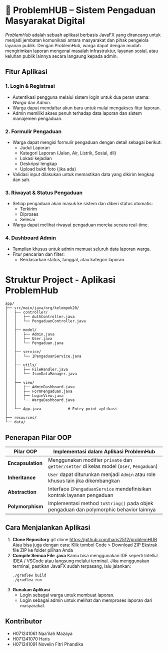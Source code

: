 # 📢 ProblemHUB – Sistem Pengaduan Masyarakat Digital

*ProblemHub* adalah sebuah aplikasi berbasis JavaFX yang dirancang untuk menjadi jembatan komunikasi antara masyarakat dan pihak pengelola layanan publik. Dengan ProblemHub, warga dapat dengan mudah mengirimkan laporan mengenai masalah infrastruktur, layanan sosial, atau keluhan publik lainnya secara langsung kepada admin.


## Fitur Aplikasi

### 1. Login & Registrasi
- Autentikasi pengguna melalui sistem login untuk dua peran utama: *Warga* dan *Admin*.
- Warga dapat mendaftar akun baru untuk mulai mengakses fitur laporan.
- Admin memiliki akses penuh terhadap data laporan dan sistem manajemen pengaduan.

### 2. Formulir Pengaduan
- Warga dapat mengisi formulir pengaduan dengan detail sebagai berikut:
  - Judul Laporan
  - Kategori Laporan (Jalan, Air, Listrik, Sosial, dll)
  - Lokasi kejadian
  - Deskripsi lengkap
  - Upload bukti foto (jika ada)
- Validasi input dilakukan untuk memastikan data yang dikirim lengkap dan sah.

### 3. Riwayat & Status Pengaduan
- Setiap pengaduan akan masuk ke sistem dan diberi status otomatis:
  - Terkirim
  - Diproses
  - Selesai
- Warga dapat melihat riwayat pengaduan mereka secara real-time.


### 4. Dashboard Admin
- Tampilan khusus untuk admin memuat seluruh data laporan warga.
- Fitur pencarian dan filter:
  - Berdasarkan status, tanggal, atau kategori laporan.


# Struktur Project - Aplikasi ProblemHub

```plaintext
app/
├── src/main/java/org/kelompok20/
│   ├── controller/
│   │   ├── AuthController.java
│   │   └── PengaduanController.java
│   │
│   ├── model/
│   │   ├── Admin.java
│   │   ├── User.java
│   │   └── Pengaduan.java
│   │
│   ├── service/
│   │   └── IPengaduanService.java
│   │
│   ├── utils/
│   │   ├── FileHandler.java
│   │   └── JsonDataManager.java
│   │
│   ├── view/
│   │   ├── AdminDashboard.java
│   │   ├── FormPengaduan.java
│   │   ├── LoginView.java
│   │   └── WargaDashboard.java
│   │
│   └── App.java            # Entry point aplikasi
│
├── resources/
└── data/

```
## Penerapan Pilar OOP


| Pilar OOP      | Implementasi dalam Aplikasi ProblemHub                                          |
|----------------|----------------------------------------------------------------------------------|
| **Encapsulation** | Menggunakan modifier `private` dan `getter/setter` di kelas model (`User`, `Pengaduan`) |
| **Inheritance**   | `User` dapat diturunkan menjadi `Admin` atau role khusus lain jika dikembangkan |
| **Abstraction**   | Interface `IPengaduanService` mendefinisikan kontrak layanan pengaduan         |
| **Polymorphism**  | Implementasi method `toString()` pada objek pengaduan dan polymorphic behavior lainnya |

## Cara Menjalankan Aplikasi

1. **Clone Repository**
   git clone https://github.com/haris2512/problemHUB
   Atau bisa juga dengan cara:
   Klik tombol Code > Download ZIP
   Ekstrak file ZIP ke folder pilihan Anda
2. **Compile Semua File .java**
   Kamu bisa menggunakan IDE seperti IntelliJ IDEA / VSCode atau langsung melalui terminal.
   Jika menggunakan terminal, pastikan JavaFX sudah terpasang, lalu jalankan:
   ```Bash
   ./gradlew build
   ./gradlew run
   ```
3. **Gunakan Aplikasi**
   - Login sebagai warga untuk membuat laporan.
   - Login sebagai admin untuk melihat dan memproses laporan dari masyarakat.

## Kontributor
- H071241061 Naa'ilah Mazaya
- H071241070 Haris
- H071241091 Novelin Fitri Phandika